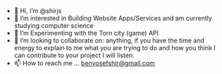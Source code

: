 - 👋 Hi, I’m @shirjs
- 👀 I’m interested in Building Website Apps/Services and am currently studying computer science 
- 🌱 I’m Experimenting with the Torn city (game) API
- 💞️ I’m looking to collaborate on: anything, if you have the time and energy to explain to me what you are trying to do and how you think I can contribute to your project I will listen.
- 📫 How to reach me ... benyosefshir@gmail.com


